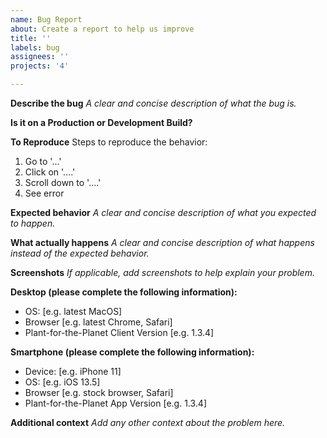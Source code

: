 ```yaml
---
name: Bug Report
about: Create a report to help us improve
title: ''
labels: bug
assignees: ''
projects: '4'

---
```


**Describe the bug**
*A clear and concise description of what the bug is.*

**Is it on a Production or Development Build?**

**To Reproduce**
Steps to reproduce the behavior:
1. Go to '...'
2. Click on '....'
3. Scroll down to '....'
4. See error

**Expected behavior**
*A clear and concise description of what you expected to happen.*

**What actually happens**
*A clear and concise description of what happens instead of the expected behavior.*

**Screenshots**
*If applicable, add screenshots to help explain your problem.*

**Desktop (please complete the following information):**
- OS: [e.g. latest MacOS]
- Browser [e.g. latest Chrome, Safari]
- Plant-for-the-Planet Client Version [e.g. 1.3.4]

**Smartphone (please complete the following information):**
- Device: [e.g. iPhone 11]
- OS: [e.g. iOS 13.5]
- Browser [e.g. stock browser, Safari]
- Plant-for-the-Planet App Version [e.g. 1.3.4]

**Additional context**
*Add any other context about the problem here.*
